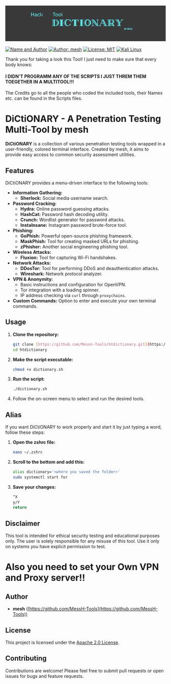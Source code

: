 ![Hack Tool Dictionary](https://github.com/MessH-Tools/htdictionary/blob/main/Images/dictionary-main.png)

[![Name and Author](https://img.shields.io/badge/DiCtiONARY_by-mesH-cyan)](https://github.com/MessH-Tools/htdictionary)
[![Author: mesh](https://img.shields.io/badge/Author-mesh-blue)](https://github.com/MessH-Tools)
[![License: MIT](https://img.shields.io/badge/License-Apache_2.0-yellow.svg)]([https://opensource.org/licenses/Apache_2.0])
[![Kali Linux](https://img.shields.io/badge/Kali_Linux-black?style=flat-square&logo=kali-linux&logoColor=white)](https://www.kali.org/)

Thank you for taking a look this Tool!
I just need to make sure that every body knows:
#### I DIDN'T PROGRAMM ANY OF THE SCRIPTS I JUST THREM THEM TOEGETHER IN A MULTITOOL!!!
The Credits go to all the people who coded the included tools, their Names etc. can be found in the Scripts files.

# DiCtiONARY - A Penetration Testing Multi-Tool by mesh


**DiCtiONARY** is a collection of various penetration testing tools wrapped in a user-friendly, colored terminal interface. Created by mesh, it aims to provide easy access to common security assessment utilities.

## Features

DiCtiONARY provides a menu-driven interface to the following tools:

* **Information Gathering:**
    * **Sherlock:** Social media username search.
* **Password Cracking:**
    * **Hydra:** Online password guessing attacks.
    * **HashCat:** Password hash decoding utility.
    * **Crunch:** Wordlist generator for password attacks.
    * **InstaInsane:** Instagram password brute-force tool.
* **Phishing:**
    * **GoPhish:** Powerful open-source phishing framework.
    * **MaskPhish:** Tool for creating masked URLs for phishing.
    * **zPhisher:** Another social engineering phishing tool.
* **Wireless Attacks:**
    * **Fluxion:** Tool for capturing Wi-Fi handshakes.
* **Network Attacks:**
    * **DDosTor:** Tool for performing DDoS and deauthentication attacks.
    * **Wireshark:** Network protocol analyzer.
* **VPN & Anonymity:**
    * Basic instructions and configuration for OpenVPN.
    * Tor integration with a loading spinner.
    * IP address checking via `curl` through `proxychains`.
* **Custom Commands:** Option to enter and execute your own terminal commands.

## Usage

1.  **Clone the repository:**
    ```bash
    git clone [https://github.com/Meson-Tools/htdictionary.git](https://github.com/Meson-Tools/htdictionary.git)
    cd htdictionary
    ```
2.  **Make the script executable:**
    ```bash
    chmod +x dictionary.sh
    ```
3.  **Run the script:**
    ```bash
    ./dictionary.sh
    ```
4.  Follow the on-screen menu to select and run the desired tools.

## Alias
If you want DiCtiONARY to work properly and start it by just typing a word, follow these steps:

1.  **Open the zshrc file:**
    ```bash
    nano ~/.zshrc
    ```

2.  **Scroll to the bottom and add this:**
    ```bash
    alias dictionary='<where you saved the folder>'
    sudo systemctl start for
    ```

3.  **Save your changes:**
    ```bash
    ^X
    y/Y
    return
    ```

## Disclaimer

This tool is intended for ethical security testing and educational purposes only. The user is solely responsible for any misuse of this tool. Use it only on systems you have explicit permission to test.

# Also you need to set your Own VPN and Proxy server!!

## Author

* **mesh** ([https://github.com/MessH-Tools](https://github.com/MessH-Tools))

## License

This project is licensed under the [Apache 2.0 License](LICENSE.txt).

## Contributing

Contributions are welcome! Please feel free to submit pull requests or open issues for bugs and feature requests.

